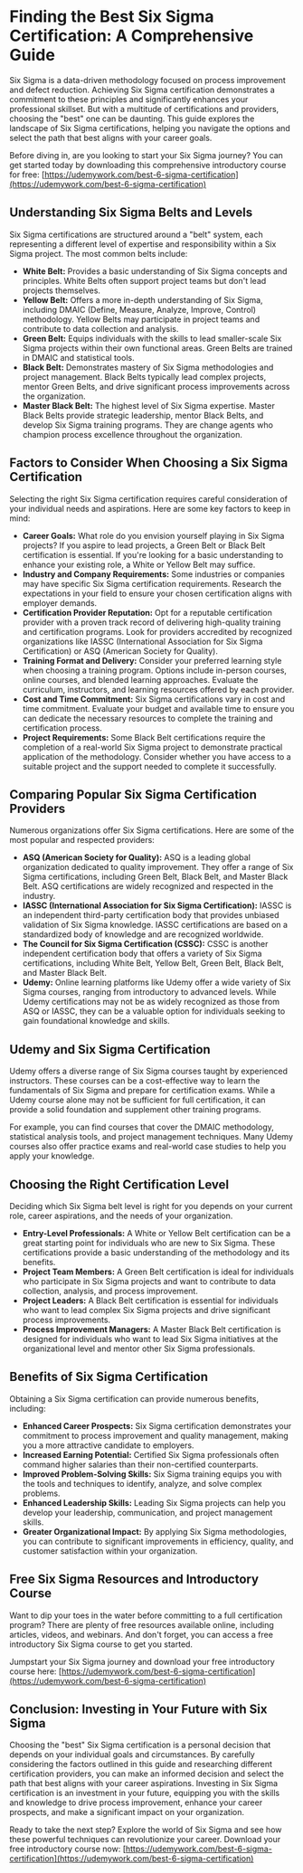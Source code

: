 # Finding the Best Six Sigma Certification: A Comprehensive Guide

Six Sigma is a data-driven methodology focused on process improvement and defect reduction. Achieving Six Sigma certification demonstrates a commitment to these principles and significantly enhances your professional skillset. But with a multitude of certifications and providers, choosing the "best" one can be daunting. This guide explores the landscape of Six Sigma certifications, helping you navigate the options and select the path that best aligns with your career goals.

Before diving in, are you looking to start your Six Sigma journey? You can get started today by downloading this comprehensive introductory course for free: [https://udemywork.com/best-6-sigma-certification](https://udemywork.com/best-6-sigma-certification)

## Understanding Six Sigma Belts and Levels

Six Sigma certifications are structured around a "belt" system, each representing a different level of expertise and responsibility within a Six Sigma project. The most common belts include:

*   **White Belt:** Provides a basic understanding of Six Sigma concepts and principles. White Belts often support project teams but don't lead projects themselves.
*   **Yellow Belt:** Offers a more in-depth understanding of Six Sigma, including DMAIC (Define, Measure, Analyze, Improve, Control) methodology. Yellow Belts may participate in project teams and contribute to data collection and analysis.
*   **Green Belt:** Equips individuals with the skills to lead smaller-scale Six Sigma projects within their own functional areas. Green Belts are trained in DMAIC and statistical tools.
*   **Black Belt:** Demonstrates mastery of Six Sigma methodologies and project management. Black Belts typically lead complex projects, mentor Green Belts, and drive significant process improvements across the organization.
*   **Master Black Belt:** The highest level of Six Sigma expertise. Master Black Belts provide strategic leadership, mentor Black Belts, and develop Six Sigma training programs. They are change agents who champion process excellence throughout the organization.

## Factors to Consider When Choosing a Six Sigma Certification

Selecting the right Six Sigma certification requires careful consideration of your individual needs and aspirations. Here are some key factors to keep in mind:

*   **Career Goals:** What role do you envision yourself playing in Six Sigma projects? If you aspire to lead projects, a Green Belt or Black Belt certification is essential. If you're looking for a basic understanding to enhance your existing role, a White or Yellow Belt may suffice.
*   **Industry and Company Requirements:** Some industries or companies may have specific Six Sigma certification requirements. Research the expectations in your field to ensure your chosen certification aligns with employer demands.
*   **Certification Provider Reputation:** Opt for a reputable certification provider with a proven track record of delivering high-quality training and certification programs. Look for providers accredited by recognized organizations like IASSC (International Association for Six Sigma Certification) or ASQ (American Society for Quality).
*   **Training Format and Delivery:** Consider your preferred learning style when choosing a training program. Options include in-person courses, online courses, and blended learning approaches. Evaluate the curriculum, instructors, and learning resources offered by each provider.
*   **Cost and Time Commitment:** Six Sigma certifications vary in cost and time commitment. Evaluate your budget and available time to ensure you can dedicate the necessary resources to complete the training and certification process.
*   **Project Requirements:** Some Black Belt certifications require the completion of a real-world Six Sigma project to demonstrate practical application of the methodology. Consider whether you have access to a suitable project and the support needed to complete it successfully.

## Comparing Popular Six Sigma Certification Providers

Numerous organizations offer Six Sigma certifications. Here are some of the most popular and respected providers:

*   **ASQ (American Society for Quality):** ASQ is a leading global organization dedicated to quality improvement. They offer a range of Six Sigma certifications, including Green Belt, Black Belt, and Master Black Belt. ASQ certifications are widely recognized and respected in the industry.
*   **IASSC (International Association for Six Sigma Certification):** IASSC is an independent third-party certification body that provides unbiased validation of Six Sigma knowledge. IASSC certifications are based on a standardized body of knowledge and are recognized worldwide.
*   **The Council for Six Sigma Certification (CSSC):** CSSC is another independent certification body that offers a variety of Six Sigma certifications, including White Belt, Yellow Belt, Green Belt, Black Belt, and Master Black Belt.
*   **Udemy:** Online learning platforms like Udemy offer a wide variety of Six Sigma courses, ranging from introductory to advanced levels. While Udemy certifications may not be as widely recognized as those from ASQ or IASSC, they can be a valuable option for individuals seeking to gain foundational knowledge and skills.

## Udemy and Six Sigma Certification

Udemy offers a diverse range of Six Sigma courses taught by experienced instructors. These courses can be a cost-effective way to learn the fundamentals of Six Sigma and prepare for certification exams. While a Udemy course alone may not be sufficient for full certification, it can provide a solid foundation and supplement other training programs.

For example, you can find courses that cover the DMAIC methodology, statistical analysis tools, and project management techniques. Many Udemy courses also offer practice exams and real-world case studies to help you apply your knowledge.

## Choosing the Right Certification Level

Deciding which Six Sigma belt level is right for you depends on your current role, career aspirations, and the needs of your organization.

*   **Entry-Level Professionals:** A White or Yellow Belt certification can be a great starting point for individuals who are new to Six Sigma. These certifications provide a basic understanding of the methodology and its benefits.
*   **Project Team Members:** A Green Belt certification is ideal for individuals who participate in Six Sigma projects and want to contribute to data collection, analysis, and process improvement.
*   **Project Leaders:** A Black Belt certification is essential for individuals who want to lead complex Six Sigma projects and drive significant process improvements.
*   **Process Improvement Managers:** A Master Black Belt certification is designed for individuals who want to lead Six Sigma initiatives at the organizational level and mentor other Six Sigma professionals.

## Benefits of Six Sigma Certification

Obtaining a Six Sigma certification can provide numerous benefits, including:

*   **Enhanced Career Prospects:** Six Sigma certification demonstrates your commitment to process improvement and quality management, making you a more attractive candidate to employers.
*   **Increased Earning Potential:** Certified Six Sigma professionals often command higher salaries than their non-certified counterparts.
*   **Improved Problem-Solving Skills:** Six Sigma training equips you with the tools and techniques to identify, analyze, and solve complex problems.
*   **Enhanced Leadership Skills:** Leading Six Sigma projects can help you develop your leadership, communication, and project management skills.
*   **Greater Organizational Impact:** By applying Six Sigma methodologies, you can contribute to significant improvements in efficiency, quality, and customer satisfaction within your organization.

## Free Six Sigma Resources and Introductory Course

Want to dip your toes in the water before committing to a full certification program? There are plenty of free resources available online, including articles, videos, and webinars. And don't forget, you can access a free introductory Six Sigma course to get you started.

Jumpstart your Six Sigma journey and download your free introductory course here: [https://udemywork.com/best-6-sigma-certification](https://udemywork.com/best-6-sigma-certification)

## Conclusion: Investing in Your Future with Six Sigma

Choosing the "best" Six Sigma certification is a personal decision that depends on your individual goals and circumstances. By carefully considering the factors outlined in this guide and researching different certification providers, you can make an informed decision and select the path that best aligns with your career aspirations. Investing in Six Sigma certification is an investment in your future, equipping you with the skills and knowledge to drive process improvement, enhance your career prospects, and make a significant impact on your organization.

Ready to take the next step? Explore the world of Six Sigma and see how these powerful techniques can revolutionize your career. Download your free introductory course now: [https://udemywork.com/best-6-sigma-certification](https://udemywork.com/best-6-sigma-certification)
